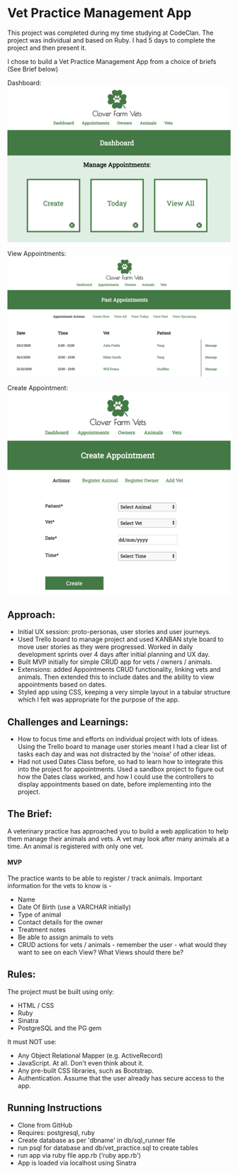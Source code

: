 # Vet Practice Management App

This project was completed during my time studying at CodeClan. The project was individual and based on Ruby. I had 5 days to complete the project and then present it.

I chose to build a Vet Practice Management App from a choice of briefs (See Brief below)

Dashboard:
![Image of Dashboard](dashboard.png)

View Appointments:
![Image of Appointments](appointments-list.png)

Create Appointment:
![Image of Appointments Form](add-appointment.png)

## Approach:
- Initial UX session: proto-personas, user stories and user journeys.
- Used Trello board to manage project and used KANBAN style board to move user stories as they were progressed. Worked in daily development sprints over 4 days after initial planning and UX day.
- Built MVP initially for simple CRUD app for vets / owners / animals.
- Extensions: added Appointments CRUD functionality, linking vets and animals. Then extended this to include dates and the ability to view appointments based on dates.
- Styled app using CSS, keeping a very simple layout in a tabular structure which I felt was appropriate for the purpose of the app.

## Challenges and Learnings:
- How to focus time and efforts on individual project with lots of ideas. Using the Trello board to manage user stories meant I had a clear list of tasks each day and was not distracted by the 'noise' of other ideas.
- Had not used Dates Class before, so had to learn how to integrate this into the project for appointments. Used a sandbox project to figure out how the Dates class worked, and how I could use the controllers to display appointments based on date, before implementing into the project.

## The Brief:

A veterinary practice has approached you to build a web application to help them manage their animals and vets. A vet may look after many animals at a time. An animal is registered with only one vet.

#### MVP
The practice wants to be able to register / track animals. Important information for the vets to know is -
- Name
- Date Of Birth (use a VARCHAR initially)
- Type of animal
- Contact details for the owner
- Treatment notes
- Be able to assign animals to vets
- CRUD actions for vets / animals - remember the user - what would they want to see on each View? What Views should there be?

## Rules:
The project must be built using only:

- HTML / CSS
- Ruby
- Sinatra
- PostgreSQL and the PG gem

It must NOT use:

- Any Object Relational Mapper (e.g. ActiveRecord)
- JavaScript. At all. Don't even think about it.
- Any pre-built CSS libraries, such as Bootstrap.
- Authentication. Assume that the user already has secure access to the app.

## Running Instructions

- Clone from GitHub
- Requires: postgresql, ruby
- Create database as per 'dbname' in db/sql_runner file
- run psql for database and db/vet_practice.sql to create tables
- run app via ruby file app.rb ('ruby app.rb')
- App is loaded via localhost using Sinatra
